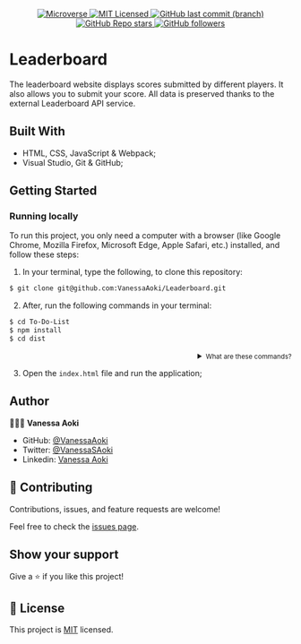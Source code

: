 <p align="center">
  <a href="https://www.microverse.org/">
    <img alt="Microverse" src="https://img.shields.io/badge/-Microverse-blueviolet?style=flat-square">
  </a>
  <a href="https://github.com/VanessaAoki/Leaderboard/blob/main/LICENSE">
    <img alt="MIT Licensed" src="https://img.shields.io/github/license/VanessaAoki/Leaderboard?style=flat-square">
  </a>
  <a href="https://github.com/VanessaAoki/Leaderboard">
    <img alt="GitHub last commit (branch)" src="https://img.shields.io/github/last-commit/VanessaAoki/Leaderboard/main?color=blue&style=flat-square">
  </a>
  <a href="https://github.com/VanessaAoki/Leaderboard">
    <img alt="GitHub Repo stars" src="https://img.shields.io/github/stars/VanessaAoki/Leaderboard?color=pink&label=%E2%98%85%20stars%20&style=flat-square">
  </a>
  <a href="https://github.com/VanessaAoki">
    <img alt="GitHub followers" src="https://img.shields.io/github/followers/VanessaAoki?color=yellow&logo=github&style=flat-square">
  </a>
</p>

# Leaderboard
The leaderboard website displays scores submitted by different players. It also allows you to submit your score. All data is preserved thanks to the external Leaderboard API service.

<p align="center">
    <!-- SCREENSHOT TBA -->
</p>

## Built With

- HTML, CSS, JavaScript & Webpack;
- Visual Studio, Git & GitHub;

## Getting Started

### Running locally
To run this project, you only need a computer with a browser (like Google Chrome, Mozilla Firefox, Microsoft Edge, Apple Safari, etc.) installed, and follow these steps:

1. In your terminal, type the following, to clone this repository:

```sh
$ git clone git@github.com:VanessaAoki/Leaderboard.git
```

2. After, run the following commands in your terminal:

```sh
$ cd To-Do-List
$ npm install
$ cd dist
```
<details align="right">
<summary><small>What are these commands?</summary>
- the `$ cd` command is used to move to different folders. <br>
- while `$ npm build` is used to compile the aplication files.</small>
</details>

3. Open the `index.html` file and run the application;

## Author

👩🏼‍💻 **Vanessa Aoki**

- GitHub: [@VanessaAoki](https://github.com/VanessaAoki)
- Twitter: [@VanessaSAoki](https://twitter.com/VanessaSAoki)
- Linkedin: [Vanessa Aoki](https://www.linkedin.com/in/vanessasaoki/)

## 🤝 Contributing

Contributions, issues, and feature requests are welcome!

Feel free to check the [issues page](https://github.com/VanessaAoki/Leaderboard/issues).

## Show your support

Give a ⭐️ if you like this project!

## 📝 License

This project is [MIT](./LICENSE) licensed.
